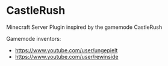 # CastleRush
Minecraft Server Plugin inspired by the gamemode CastleRush

Gamemode inventors:
- https://www.youtube.com/user/ungepielt
- https://www.youtube.com/user/rewinside
